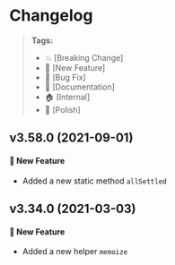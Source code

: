 Changelog
=========

> **Tags:**
> - :boom:       [Breaking Change]
> - :rocket:     [New Feature]
> - :bug:        [Bug Fix]
> - :memo:       [Documentation]
> - :house:      [Internal]
> - :nail_care:  [Polish]

## v3.58.0 (2021-09-01)

#### :rocket: New Feature

* Added a new static method `allSettled`

## v3.34.0 (2021-03-03)

#### :rocket: New Feature

* Added a new helper `memoize`
